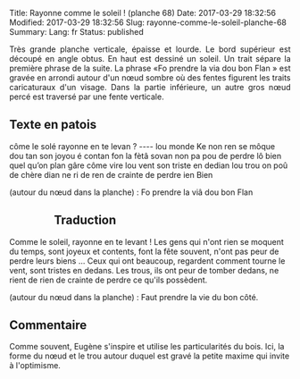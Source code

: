 Title: Rayonne comme le soleil ! (planche 68)
Date: 2017-03-29 18:32:56
Modified: 2017-03-29 18:32:56
Slug: rayonne-comme-le-soleil-planche-68
Summary: 
Lang: fr
Status: published

<p style="text-align:justify;">Très grande planche verticale, épaisse et lourde. Le bord supérieur est découpé en angle obtus. En haut est dessiné un soleil. Un trait sépare la première phrase de la suite. La phrase «Fo prendre la via dou bon Flan » est gravée en arrondi autour d'un nœud sombre où des fentes figurent les traits caricaturaux d'un visage. Dans la partie inférieure, un autre gros nœud percé est traversé par une fente verticale.</p>

## Texte en patois
côme le solé rayonne en te levan ? ----  lou monde Ke non ren se môque dou tan son joyou é contan  fon la fètâ  sovan non pa pou de perdre lô bien quel qu’on plan gâre côme vire lou vent son triste en dedian lou trou on  poû de chère dian ne ri de ren de crainte de perdre ien Bien

(autour du nœud dans la planche) : Fo prendre la viâ dou bon Flan

<figure class="image-block" style="float: left;">
  <img alt="" src="{static}/images/planche_68.png">
  <figcaption style="max-width: 259px"></figcaption>
</figure>

## Traduction
Comme le soleil, rayonne en te levant !
Les gens qui n'ont rien se moquent du temps, sont joyeux et contents, font la fête souvent, n'ont pas peur de perdre leurs biens ...  Ceux qui ont beaucoup, regardent comment tourne le vent, sont tristes en dedans. Les trous, ils ont peur de tomber dedans, ne rient de rien de crainte de perdre ce qu'ils possèdent.

(autour du nœud dans la planche) :  Faut prendre la vie du bon côté.

<figure class="image-block" style="float: right;">
  <img alt="" src="{static}/images/planche_68_dessin_milieu.png">
  <figcaption style="max-width: 324px"></figcaption>
</figure>


## Commentaire
Comme souvent, Eugène s'inspire et utilise les particularités du bois. Ici, la forme du nœud et le trou autour duquel est gravé la petite maxime qui invite à l'optimisme.
